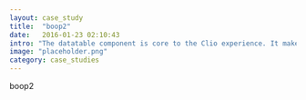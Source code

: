 ```yaml
---
layout: case_study
title:  "boop2"
date:   2016-01-23 02:10:43
intro: "The datatable component is core to the Clio experience. It makes up many of the primary views inside of the application, and we wanted to turn component into a powerful tool that our customers could use to extract the data they wanted, in the way they wanted."
image: "placeholder.png"
category: case_studies
---
```


<section>
  boop2
</section>
